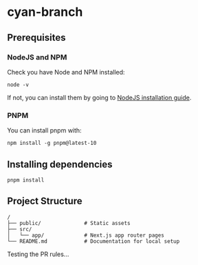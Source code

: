 # cyan-branch

## Prerequisites

### NodeJS and NPM

Check you have Node and NPM installed:

`node -v`

If not, you can install them by going to [NodeJS installation guide](https://nodejs.org/en/download).

### PNPM

You can install pnpm with:

`npm install -g pnpm@latest-10`

## Installing dependencies

`pnpm install`

## Project Structure

```
/
├── public/              # Static assets
├── src/
│   └── app/             # Next.js app router pages
└── README.md            # Documentation for local setup
```
Testing the PR rules...
